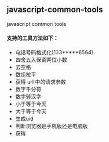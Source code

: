 ##  javascript-common-tools
javascript common tools

#### 支持的工具方法如下：
- 电话号码格式化(133*****6564)
- 四舍五入保留两位小数
- 去空格
- 数组拉平
- 获得 url 中的请求参数
- 数字千分符
- 数字转汉字
- 小于等于今天
- 大于等于今天
- 生成uid
- 判断浏览器是手机版还是电脑版
- 获得